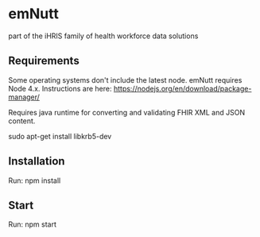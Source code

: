 # emNutt
part of the iHRIS family of health workforce data solutions

## Requirements

Some operating systems don't include the latest node.  emNutt requires Node 4.x.  Instructions are here:  https://nodejs.org/en/download/package-manager/

Requires java runtime for converting and validating FHIR XML and JSON content.

 sudo apt-get install libkrb5-dev

## Installation

Run: npm install

## Start

Run: npm start
